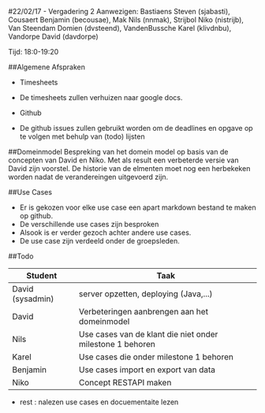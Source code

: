 #22/02/17 - Vergadering 2
Aanwezigen: Bastiaens Steven (sjabasti), Cousaert Benjamin (becousae), Mak Nils (nnmak), Strijbol Niko (nistrijb), Van Steendam Domien (dvsteend), VandenBussche Karel (klivdnbu), Vandorpe David (davdorpe)  

Tijd: 18:0-19:20

##Algemene Afspraken

* Timesheets
 * De timesheets zullen verhuizen naar google docs. 
 
* Github
 * De github issues zullen gebruikt worden om de deadlines en opgave op te volgen met behulp van (todo) lijsten  
 
##Domeinmodel
 Bespreking van het domein model op basis van de concepten van David en Niko. Met als result een verbeterde versie van David zijn voorstel. De historie van de elmenten moet nog een herbekeken worden nadat de verandereingen uitgevoerd zijn.
 
 
##Use Cases
 * Er is gekozen voor elke use case een apart markdown bestand te maken op github.
 * De verschillende use cases zijn besproken
 * Alsook is er verder gezoch achter andere use cases.
 * De use case zijn verdeeld onder de groepsleden.


##Todo

|Student | Taak|
|--|--|
|David (sysadmin)|	server opzetten, deploying (Java,...) |
|David|	Verbeteringen aanbrengen aan het domeinmodel |
|Nils| Use cases van de klant die niet onder milestone 1 behoren|
|Karel| Use cases die onder milestone 1 behoren |
|Benjamin| Use cases import en export van data |
|Niko| Concept RESTAPI maken |
 * rest : nalezen use cases en docuementaite lezen

